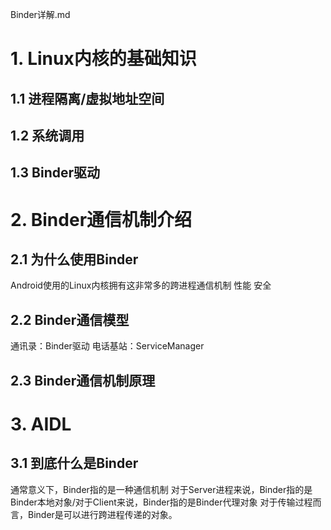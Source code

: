Binder详解.md
# 1. Linux内核的基础知识

## 1.1 进程隔离/虚拟地址空间

## 1.2 系统调用

## 1.3 Binder驱动

# 2. Binder通信机制介绍

## 2.1 为什么使用Binder
Android使用的Linux内核拥有这非常多的跨进程通信机制
性能
安全

## 2.2 Binder通信模型
通讯录：Binder驱动
电话基站：ServiceManager

## 2.3 Binder通信机制原理

# 3. AIDL

## 3.1 到底什么是Binder
通常意义下，Binder指的是一种通信机制
对于Server进程来说，Binder指的是Binder本地对象/对于Client来说，Binder指的是Binder代理对象
对于传输过程而言，Binder是可以进行跨进程传递的对象。
